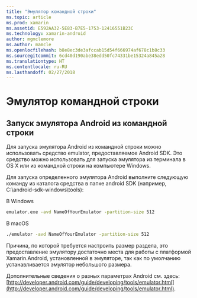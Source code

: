 ```yaml
---
title: "Эмулятор командной строки"
ms.topic: article
ms.prod: xamarin
ms.assetid: E592AA32-5E83-B7E5-1753-12416551B23C
ms.technology: xamarin-android
author: mgmclemore
ms.author: mamcle
ms.openlocfilehash: b8e8ec3de3afccab15d54f666974af678c1b8c33
ms.sourcegitcommit: 6cd40d190abe38edd50fc74331be15324a845a28
ms.translationtype: HT
ms.contentlocale: ru-RU
ms.lasthandoff: 02/27/2018
---
```

# <a name="command-line-emulator"></a>Эмулятор командной строки


## <a name="running-the-android-emulator-from-the-command-line"></a>Запуск эмулятора Android из командной строки

Для запуска эмулятора Android из командной строки можно использовать средство emulator, предоставляемое Android SDK. Это средство можно использовать для запуска эмулятора из терминала в OS X или из командной строки на компьютере Windows.

Для запуска определенного эмулятора Android выполните следующую команду из каталога средства в папке android SDK (например, C:\android-sdk-windows\tools):

В Windows

```cmd
emulator.exe -avd NameOfYourEmulator -partition-size 512
```

В macOS

```bash
./emulator -avd NameOfYourEmulator -partition-size 512
```

Причина, по которой требуется настроить размер раздела, это предоставление эмулятору достаточно места для работы с платформой Xamarin.Android, установленной в эмуляторе, так как по умолчанию устанавливается эмулятор небольшого размера.

Дополнительные сведения о разных параметрах Android см. здесь: [http://developer.android.com/guide/developing/tools/emulator.html](http://developer.android.com/guide/developing/tools/emulator.html).
